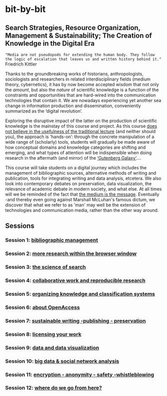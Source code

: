 # bit-by-bit
## Search Strategies, Resource Organization, Management & Sustainability; The Creation of Knowledge in the Digital Era

`"Media are not pseudopods for extending the human body. They follow the logic of escalation that leaves us and written history behind it."` Friedrich Kittler

Thanks to the groundbreaking works of historians, anthropologists, sociologists and researchers in related interdisciplinary fields (medium theory, cybernetics), it has by now become accepted wisdom that not only the *amount*, but also the *nature* of scientific knowledge is a function of the constraints and opportunities that are hard-wired into the communication technologies that contain it. We are nowadays experiencing yet another sea change in information production and dissemination, conveniently summarized as the ‘digital revolution’. 

Exploring the disruptive impact of the latter on the production of scientific knowledge is the mainstay of this course and project. As this course [does not believe in the usefulness of the traditional lecture](https://www.wired.com/2017/05/the-mechanical-universe/) (and neither should you), the approach is ‘hands-on’: through the concrete manipulation of a wide range of (scholarly) tools, students will gradually be made aware of how conceptual domains and knowledge categories are shifting and emerging, and what types of attention will be indispensible when doing research in the aftermath (and mirror) of the [‘Gutenberg Galaxy’](https://en.wikipedia.org/wiki/The_Gutenberg_Galaxy)....

This course will take students on a digital journey which includes the management of bibliographic sources, alternative methods of writing and publication, tools for integrating writing and data analysis, etcetera. We also look into contemporary debates on preservation, data visualization, the relevance of academic debate in modern society, and what else. At all times will we be reminded of the fact that [the medium is the message](https://en.wikipedia.org/wiki/The_medium_is_the_message). Eventually -and thereby even going against Marshall McLuhan's famous dictum, we discover that what we refer to as 'man' may well be the extension of technologies and communication media, rather than the other way around. 

## Sessions

### Session 1: [bibliographic management](https://github.com/michaelschiltz/bit-by-bit/blob/4747873b81362fcb22924903bbb61802c7ecdff9/session%2001%20-%20bibliographic%20management.md)

### Session 2: [more research within the browser window](https://github.com/michaelschiltz/bit-by-bit/blob/master/session%2002%20-%20more%20research%20within%20the%20browser%20window.md)

### Session 3: [the science of search](https://github.com/michaelschiltz/bit-by-bit/blob/master/session%2003%20-%20the%20science%20of%20search.md)

### Session 4: [collaborative work and reproducible research](https://github.com/michaelschiltz/bit-by-bit/blob/master/session%2004%20-%20collaborative%20work%20and%20reproducible%20research.md)

### Session 5: [organizing knowledge and classification systems](https://github.com/michaelschiltz/bit-by-bit/blob/master/session%2005%20-%20organizing%20knowledge%20and%20classification%20systems.md)

### Session 6: [about OpenAccess](https://github.com/michaelschiltz/bit-by-bit/blob/master/session%2006%20-%20about%20OpenAccess.md)

### Session 7: [sustainable writing -publishing - preservation](https://github.com/michaelschiltz/bit-by-bit/blob/master/session%2007%20-%20sustainable%20writing%20-%20publishing%20-%20preservation.md)

### Session 8: [licensing your work](https://github.com/michaelschiltz/bit-by-bit/blob/master/session%2008%20-%20licensing%20your%20work.md)

### Session 9: [data and data visualization](https://github.com/michaelschiltz/bit-by-bit/blob/master/session%2009%20-%20data%20and%20data%20visualization.md)

### Session 10: [big data & social network analysis](https://github.com/michaelschiltz/bit-by-bit/blob/master/session%2010%20-%20big%20data_social%20network%20analysis.md)

### Session 11: [encryption - anonymity - safety -whistleblowing](https://github.com/michaelschiltz/bit-by-bit/blob/master/session%2011%20-%20encryption_anonymity_safety_whistleblowing.md)

### Session 12: [where do we go from here?](https://github.com/michaelschiltz/bit-by-bit/blob/master/session%2012%20-%20where%20do%20we%20go%20from%20here%3F)
